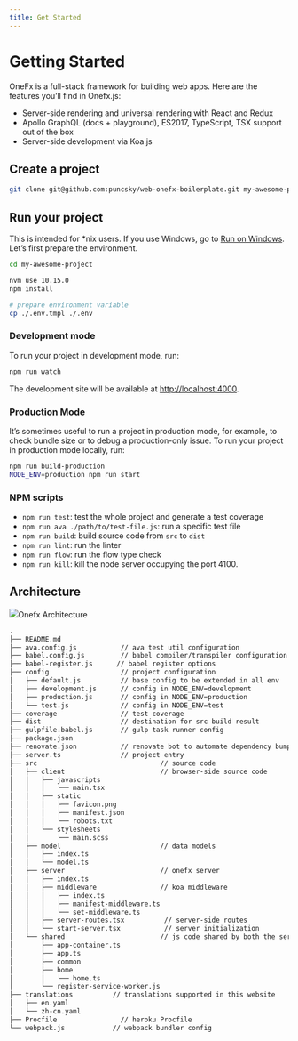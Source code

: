 ```yaml
---
title: Get Started
---
```



# Getting Started

OneFx is a full-stack framework for building web apps. Here are the features you’ll find in Onefx.js:

* Server-side rendering and universal rendering with React and Redux
* Apollo GraphQL (docs + playground), ES2017, TypeScript, TSX support out of the box
* Server-side development via Koa.js

## Create a project

```bash
git clone git@github.com:puncsky/web-onefx-boilerplate.git my-awesome-project
```

## Run your project
This is intended for *nix users. If you use Windows, go to [Run on Windows](/onefx/guides.html#run-on-windows). Let’s first prepare the environment.

```bash
cd my-awesome-project

nvm use 10.15.0
npm install

# prepare environment variable
cp ./.env.tmpl ./.env
```

### Development mode
To run your project in development mode, run:

```bash
npm run watch
```

The development site will be available at [http://localhost:4000](http://localhost:4000).

### Production Mode
It’s sometimes useful to run a project in production mode, for example, to check bundle size or to debug a production-only issue. To run your project in production mode locally, run:

```bash
npm run build-production
NODE_ENV=production npm run start
```

### NPM scripts

* `npm run test`: test the whole project and generate a test coverage
* `npm run ava ./path/to/test-file.js`: run a specific test file
* `npm run build`: build source code from `src` to `dist`
* `npm run lint`: run the linter
* `npm run flow`: run the flow type check
* `npm run kill`: kill the node server occupying the port 4100.

## Architecture
![](https://res.cloudinary.com/dohtidfqh/image/upload/v1546379050/web-guiguio/onefx-architecture.png)Onefx Architecture

```txt
.
├── README.md
├── ava.config.js           // ava test util configuration
├── babel.config.js         // babel compiler/transpiler configuration
├── babel-register.js      // babel register options
├── config                  // project configuration
│   ├── default.js          // base config to be extended in all env
│   ├── development.js      // config in NODE_ENV=development
│   ├── production.js       // config in NODE_ENV=production
│   └── test.js             // config in NODE_ENV=test
├── coverage                // test coverage
├── dist                    // destination for src build result
├── gulpfile.babel.js       // gulp task runner config
├── package.json
├── renovate.json           // renovate bot to automate dependency bumps
├── server.ts               // project entry
├── src                               // source code
│   ├── client                        // browser-side source code
│   │   ├── javascripts
│   │   │   └── main.tsx
│   │   ├── static
│   │   │   ├── favicon.png
│   │   │   ├── manifest.json
│   │   │   └── robots.txt
│   │   └── stylesheets
│   │       └── main.scss
│   ├── model                         // data models
│   │   ├── index.ts
│   │   └── model.ts
│   ├── server                        // onefx server
│   │   ├── index.ts
│   │   ├── middleware                // koa middleware
│   │   │   ├── index.ts
│   │   │   ├── manifest-middleware.ts
│   │   │   └── set-middleware.ts
│   │   ├── server-routes.tsx          // server-side routes
│   │   └── start-server.tsx           // server initialization
│   └── shared                        // js code shared by both the server and the client
│       ├── app-container.ts
│       ├── app.ts
│       ├── common
│       ├── home
│       │   └── home.ts
│       └── register-service-worker.js
├── translations          // translations supported in this website
│   ├── en.yaml
│   └── zh-cn.yaml
├── Procfile                // heroku Procfile
└── webpack.js            // webpack bundler config
```

